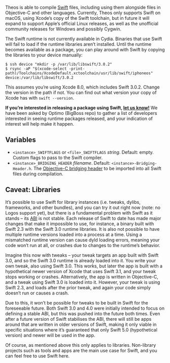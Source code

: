 Theos is able to compile [Swift](https://swift.org/) files, including using them alongside files in Objective-C and other languages. Currently, Theos only supports Swift on macOS, using Xcode’s copy of the Swift toolchain, but in future it will expand to support Apple’s official Linux releases, as well as the unofficial community releases for Windows and possibly Cygwin.

The Swift runtime is not currently available in Cydia. Binaries that use Swift will fail to load if the runtime libraries aren’t installed. Until the runtime becomes available as a package, you can play around with Swift by copying the libraries to your device manually:

```console
$ ssh device "mkdir -p /var/lib/libswift/3.0.2"
$ rsync -aP "$(xcode-select -print-path)/Toolchains/XcodeDefault.xctoolchain/usr/lib/swift/iphoneos" device:/var/lib/libswift/3.0.2
```

This assumes you’re using Xcode 8.0, which includes Swift 3.0.2. Change the version in the path if not. You can find out what version your copy of Xcode has with `swift --version`.

**If you’re interested in releasing a package using Swift, [let us know!](https://twitter.com/theosdev)** We have been asked by Optimo (BigBoss repo) to gather a list of developers interested in seeing runtime packages released, and your indication of interest will help make it happen.

## Variables
* `<instance>_SWIFTFLAGS` or `<file>_SWIFTFLAGS` *string*. Default: empty. Custom flags to pass to the Swift compiler.
* `<instance>_BRIDGING_HEADER` *filename*. Default: `<instance>-Bridging-Header.h`. The [Objective-C bridging header](https://developer.apple.com/library/content/documentation/Swift/Conceptual/BuildingCocoaApps/MixandMatch.html) to be imported into all Swift files during compilation.

## Caveat: Libraries
It’s possible to use Swift for library instances (i.e. tweaks, dylibs, frameworks, and other bundles), and you can try it out right now (note: no Logos support yet), but there is a fundamental problem with Swift as it stands – its [ABI](https://en.wikipedia.org/wiki/Application_binary_interface) is not stable. Each release of Swift to date has made major changes that make it impossible to use, for instance, a binary built with Swift 2.3 with the Swift 3.0 runtime libraries. It is also not possible to have multiple runtime versions loaded into a process at a time. Using a mismatched runtime version can cause dyld loading errors, meaning your code won’t run at all, or crashes due to changes to the runtime’s behavior.

Imagine this now with tweaks – your tweak targets an app built with Swift 3.0, and so the Swift 3.0 runtime is already loaded into it. You write your own tweak, also using Swift 3.0. This works, but later the app is built with a hypothetical newer version of Xcode that uses Swift 3.1, and your tweak stops working or crashes. Alternatively, the app is written in Objective-C, and a tweak using Swift 3.0 is loaded into it. However, your tweak is using Swift 2.3, and loads after the prior tweak, and again your code simply doesn’t run or causes a crash.

Due to this, it won’t be possible for tweaks to be built in Swift for the foreseeable future. Both Swift 3.0 and 4.0 were initially intended to focus on defining a stable ABI, but this was pushed into the future both times. Even after a future version of Swift stabilises the ABI, there will still be apps around that are written in older versions of Swift, making it only viable in specific situations where it’s guaranteed that only Swift 5.0 (hypothetical version) and newer will be used in the app.

Of course, as mentioned above this only applies to libraries. Non-library projects such as tools and apps are the main use case for Swift, and you can feel free to use Swift here.